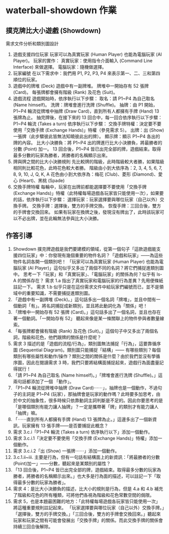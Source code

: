 # waterball-showdown 作業
## 撲克牌比大小遊戲 (Showdown)
需求文件分析和類別圖設計
1. 遊戲支援四位玩家
   玩家可以為真實玩家 (Human Player) 也能為電腦玩家 (AI Player)。
   玩家的實作：
   真實玩家：使用指令介面輸入 (Command Line Interface) 來做選擇。
   電腦玩家：隨機做選擇。
2. 玩家編號
   在以下需求中：我們用 P1, P2, P3, P4 來表示第一、二、三和第四順位的玩家。
3. 遊戲中的牌堆 (Deck)
   遊戲中有一副牌堆。
   牌堆中一開始存有 52 張牌 (Card)。
   每張牌都會擁有階級 (Rank) 及花色 (Suit)。
4. 遊戲流程
   遊戲開始時，依序執行以下步驟：
   取名：請 P1~P4 為自己取名 (Name himself)。
   洗牌：牌堆會進行洗牌 (Shuffle)。
   抽牌：由 P1 開始，P1~P4 輪流從牌堆中抽牌 (Draw Card)，直到所有人都擁有手牌 (Hand) 13 張牌為止。
   抽完牌後，在接下來的 13 回合中，每一回合依序執行以下步驟：
   P1~P4 輪流 (Takes a turn) 依序執行以下步驟：
   交換手牌特權：決定要不要使用「交換手牌 (Exchange Hands)」特權（參見需求 5）。
   出牌：出 (Show) 一張牌（此步驟彼此皆無法知曉彼此出的牌）。
   顯示牌：顯示 P1~P4 各出的牌的內容。
   比大小決勝負：將 P1~P4 出的牌進行比大小決勝負，將最勝者的分數 (Point) 加一。
   13 回合後，P1~P4 皆已出完全部的牌，遊戲結束。取得最多分數的玩家為勝者，將勝者的名稱顯示出來。
5. 牌與牌之間的比大小決勝規則
   先比較牌的階級，此時階級較大者勝，如果階級相同則比較花色，此時花色較大者勝。
   階級由小到大依序為：2, 3, 4, 5, 6, 7, 8, 9, 10, J, Q, K, A
   花色由小到大依序為：梅花 (Club)、菱形 (Diamond)、愛心 (Heart)、黑桃 (Spade)
6. 交換手牌特權
   每輪中，玩家在出牌前都能選擇要不要使用「交換手牌 (Exchange Hands)」特權（此特權每場遊戲各玩家皆只能使用一次），如果要的話，依序執行以下步驟：
   選擇玩家：玩家選擇要與哪位玩家（自己以外）交換手牌。
   交換手牌：選擇後，雙方的手牌交換。
   恢復手牌：三回合後，雙方的手牌會交換回來。
   如果有玩家在換牌之後，發現沒有牌出了，此時該玩家可以不必出牌，並在此輪無法參與比大小決勝。

## 作答引導

1. Showdown 撲克牌遊戲是我們要建模的領域，從第一個句子「這款遊戲能支援四位玩家」中：你發現有幾個重要的物件名詞？「遊戲和玩家」——為這些物件名詞各開一個類別吧！
「玩家可以為真實玩家 (Human Player) 也能為電腦玩家 (AI Player)」這句似乎又多出了兩個不同的名詞？將它們捕捉進類別圖中。
思考一下「玩家」和「真實玩家」、「電腦玩家」的關係為何？似乎有 Is-A 的關係存在？
需求 1.a 指出了真實玩家和電腦玩家的行為差異？先用便條紙註記一下。
需求 1.b 似乎只是在這份需求文件中給玩家們編號而已，並不是領域中的重要知識，不需要捕捉進類別圖。
2. 「遊戲中有一副牌堆 (Deck)。」這句話多出一個名詞「牌堆」，並且中間有一個動詞「有」。將名詞捕捉成新類別，並且將此動詞化為「關係」吧！
3. 「牌堆中一開始存有 52 張牌 (Card)。」這句話多出了一個名詞，並且也存在著一個動詞。「一開始存有 52」 聽起來像是某一條關聯上的物件參與者數量線索。
4. 「每張牌都會擁有階級 (Rank) 及花色 (Suit)。」這個句子中又多出了兩個名詞，階級和花色，他們跟牌的關係是什麼呢？
5. 需求 3 描述的是「遊戲的流程/行為」，類別圖無法捕捉「行為」，這要靠循序圖 (Sequential Diagram)。類別圖只能捕捉「結構」—— 有哪些類別？每個類別有哪些屬性和動作/操作？類別之間的關係是什麼？由於我們並沒有學循序圖，因此在閱讀需求 3 時，我們只要將結構面捕捉起來，遊戲行為面盡量記得就行！
6. 「請 P1~P4 為自己取名 (Name himself)。」「牌堆會進行洗牌 (Shuffle)。」這兩句話都添加了一個 「動作」。
7. 「P1~P4 輪流從牌堆中抽牌 (Draw Card)⋯⋯」，抽牌也是一個動作，不過句子的主詞是 P1~P4 (玩家），那抽牌會是玩家的動作嗎？此時要多加思考，由於中文的抽象性，很多時候只依靠動詞主詞判斷是不足的。因此你要思考的是「是哪個類別有能力讓人抽牌」？一定是攜帶著「牌」的類別才有能力讓人「抽牌」嘛。
8. 「⋯⋯直到所有人都擁有手牌 (Hand) 13 張牌為止。」這邊多出了一個新資訊，玩家擁有 13 張手牌——是否要捕捉此概念？
9. 需求 3.c.i「P1~P4 輪流 (Takes a turn) 依序執行以下」添加一個動作。
10. 需求 3.c.i.1「決定要不要使用「交換手牌 (Exchange Hands)」特權」添加一個動作。
11. 需求 3.c.i.2「出 (Show) 一張牌⋯⋯」添加一個動作。
12. 3.c.1.ii~iii. 主要是行為，但有一句話有結構面上的新資訊：「將最勝者的分數(Point)加一」——分數，聽起來是某類別的屬性？
13. 「13 回合後，P1~P4 皆已出完全部的牌，遊戲結束。取得最多分數的玩家為勝者，將勝者的名稱顯示出來。」也大多是行為面的描述，可以註記一下「取得最多分數的玩家為勝者」。
14. 需求 4：是比大小決勝負的描述，比大小的規則是行為，但是 4.a 和 4.b 補充了階級和花色的所有種類，可將他們各視為階級和花色常數空間的侷限。
15. 需求 5，也是本題最困難的地方：「此特權每場遊戲各玩家皆只能使用一次」將這種重要規則註記起來。
「玩家選擇要與哪位玩家（自己以外）交換手牌。」「選擇後，雙方的手牌交換。」「三回合後，雙方的手牌會交換回來。」聽起來玩家和玩家之間有可能會發展出「交換手牌」的關係。而此交換手牌的關係會持續三回合後解除。